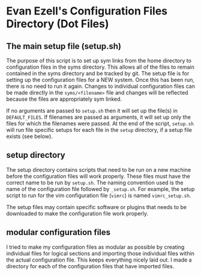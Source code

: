 # Evan Ezell's Configuration Files Directory (Dot Files)

## The main setup file (setup.sh)
The purpose of this script is to set up sym links from the home directory to
configuration files in the syms directory. This allows all of the files to
remain contained in the syms directory and be tracked by git. The setup file is
for setting up the configuration files for a NEW system. Once this has been
run, there is no need to run it again. Changes to individual configuration
files can be made directly in the `syms/<filename>` file and changes will be
reflected because the files are appropriately sym linked.

If no arguments are passed to `setup.sh` then it will set up the file(s) in
`DEFAULT_FILES`. If filenames are passed as arguments, it will set up only the
files for which the filenames were passed. At the end of the script, `setup.sh`
will run file specific setups for each file in the `setup` directory, if a
setup file exists (see below).

## setup directory
The setup directory contains scripts that need to be run on a new machine
before the configuration files will work properly. These files must have the
correct name to be run by `setup.sh`. The naming convention used is the name of
the configuration file followed by `_setup.sh`. For example, the setup script
to run for the vim configuration file (`vimrc`) is named `vimrc_setup.sh`.

The setup files may contain specific software or plugins that needs to be
downloaded to make the configuration file work properly.

## modular configuration files
I tried to make my configuration files as modular as possible by creating
individual files for logical sections and importing those individual files
within the actual configuration file. This keeps everything nicely laid out. I
made a directory for each of the configuration files that have imported files.
